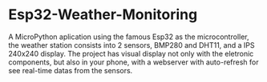 # Esp32-Weather-Monitoring
A MicroPython aplication using the famous Esp32 as the microcontroller, the weather station consists into 2 sensors, BMP280 and DHT11, and a IPS 240x240 display. The project has visual display not only with the eletronic components, but also in your phone, with a webserver with auto-refresh for see real-time datas from the sensors.
